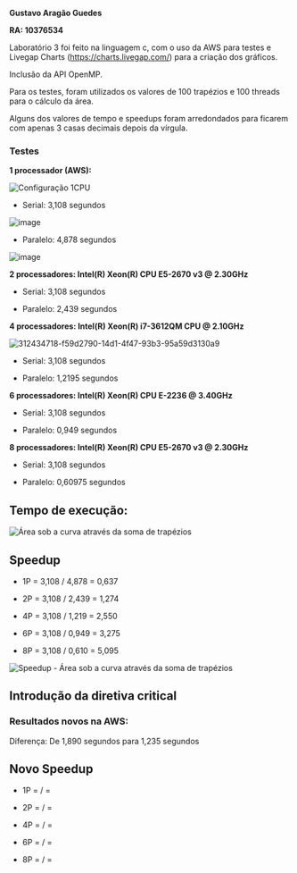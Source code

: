**Gustavo Aragão Guedes**

**RA: 10376534**

Laboratório 3 foi feito na linguagem c, com o uso da AWS para testes e Livegap Charts (https://charts.livegap.com/) para a criação dos gráficos.

Inclusão da API OpenMP.

Para os testes, foram utilizados os valores de 100 trapézios e 100 threads para o cálculo da área.

Alguns dos valores de tempo e speedups foram arredondados para ficarem com apenas 3 casas decimais depois da vírgula.

### Testes

**1 processador (AWS):**

![Configuração 1CPU](https://github.com/Gustavo-Aragao-Guedes/CP05G/assets/64610385/1ac61e5f-eba8-493f-938c-798cfa8fce66)

* Serial:  3,108 segundos

![image](https://github.com/Gustavo-Aragao-Guedes/CP05G/assets/64610385/09fa0d1e-9360-406a-b646-1515789a0917)


* Paralelo: 4,878 segundos

![image](https://github.com/Gustavo-Aragao-Guedes/CP05G/assets/64610385/b0f48d26-2920-41be-b8b6-5b2085f437c6)


**2 processadores:  Intel(R) Xeon(R) CPU E5-2670 v3 @ 2.30GHz**

* Serial: 3,108 segundos

* Paralelo: 2,439 segundos

**4 processadores:  Intel(R) Xeon(R) i7-3612QM CPU @ 2.10GHz**

![312434718-f59d2790-14d1-4f47-93b3-95a59d3130a9](https://github.com/Gustavo-Aragao-Guedes/CP05G/assets/64610385/91ab9e16-1096-41b4-a9fd-c00fff71262f)

* Serial: 3,108 segundos

* Paralelo: 1,2195 segundos

**6 processadores: Intel(R) Xeon(R) CPU E-2236 @ 3.40GHz**

* Serial: 3,108 segundos

* Paralelo: 0,949 segundos

**8 processadores: Intel(R) Xeon(R) CPU E5-2670 v3 @ 2.30GHz**

* Serial: 3,108 segundos
  
* Paralelo: 0,60975 segundos

## Tempo de execução:

![Área sob a curva através da soma de trapézios](https://github.com/Gustavo-Aragao-Guedes/CP05G/assets/64610385/7f0d9c1c-907c-48e7-82e1-29882c443f0a)

## Speedup

* 1P = 3,108 / 4,878 = 0,637

* 2P = 3,108 / 2,439 = 1,274

* 4P = 3,108 / 1,219 = 2,550

* 6P = 3,108 / 0,949 = 3,275

* 8P = 3,108 / 0,610 = 5,095

![Speedup - Área sob a curva através da soma de trapézios](https://github.com/Gustavo-Aragao-Guedes/CP05G/assets/64610385/97d4793a-a345-499b-a35c-67e86b38584d)

## Introdução da diretiva critical



### Resultados novos na AWS:



Diferença: De 1,890 segundos para 1,235 segundos

## Novo Speedup

* 1P =  /  = 

* 2P =  /  = 

* 4P =  /  = 

* 6P =  /  = 

* 8P =  /  = 






